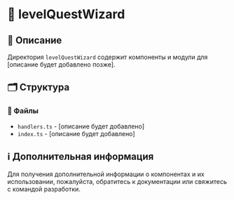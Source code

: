# 📁 levelQuestWizard

## 📝 Описание
Директория `levelQuestWizard` содержит компоненты и модули для [описание будет добавлено позже].

## 🗂️ Структура

### 📄 Файлы

- `handlers.ts` - [описание будет добавлено]
- `index.ts` - [описание будет добавлено]

## ℹ️ Дополнительная информация

Для получения дополнительной информации о компонентах и их использовании, пожалуйста, обратитесь к документации или свяжитесь с командой разработки.

